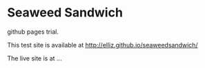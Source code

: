 Seaweed Sandwich
===========

github pages trial.

This test site is available at http://elliz.github.io/seaweedsandwich/

The live site is at ...

